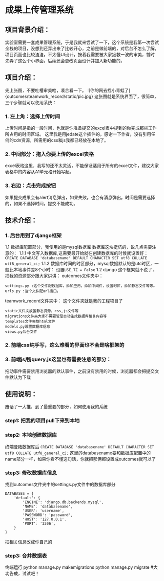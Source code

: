 # 成果上传管理系统

## 项目背景介绍：

实验室需要一套成果管理系统，于是我就来尝试了一下，这个系统是我第一次尝试全栈的项目，没想到还弄出来了比较开心，之前是做前端的，对后台不怎么了解，项目页面也比较渣渣，不太懂UI设计，按着我需要被大家拯救一波的审美，暂时先弄了这么个小界面，后续还会更改页面设计并加入新功能的。

## 项目介绍：

先上张图，不要吐槽审美哈，凑合看一下。
![你的网去找小青蛙了]{outcomes/teamwork_record/static/pic.jpg}
这张图就是系统界面了，很简单，三个步骤就可以使用系统：

### 1. 左上角：选择上传时间

上传时间是指的一段时间，也就是你准备提交的excel表中提到的你完成那些工作所占用的时间区域。
这里我是用jedate这个插件的，感谢一下作者，没有引用任何的cdn资源，所需用的css和js我都已经放在本地了。

### 2. 中间部分：拖入你要上传的excel表格
excel表格这里，我写的还不太灵活，不能保证适用于所有的excel文件，建议大家表格中的内容从A1单元格开始写起。

### 3. 右边：点击完成按钮
如果提交成果会有alert消息弹出，如果失败，也会有消息弹出。时间是需要选择的，如果不选择时间，提交不能成功。

## 技术介绍：

### 1. 后台用到了django框架
1.1 数据库配置部分，我使用的是mysql数据库
数据库这块挺坑的，说几点需要注意的：
1.1.1 中文写入数据库,这需要最开始就在创建数据库的时候就设置好：
`CREATE DATABASE 'databasename' DEFAULT CHARACTER SET utf8 COLLATE utf8_general_ci;`
1.1.2 数据库时间的时区部分，mysql数据默认的是utc时区，一般比本地事件差8个小时：
设置`USE_TZ = False`
1.2 django 这个框架就不说了，把我的资源部分跟大家讲讲：
outcomes文件夹中：
```
settings.py :这个文件配数据库，添加应用，添加中间件，设置时区，添加静态文件等等。
urls.py :这个文件配url接口。
```
teamwork_record文件夹中：
这个文件夹就是我的工程项目了
```
static文件夹放置静态资源，css,js文件等
migrations文件夹大家不需要管是自动生成数据库相关内容等
templates文件夹放html文件
models.py设置数据库信息
views.py后台文件   
```
### 2. 前端css纯手写，这么难看的界面也不会是啥框架的
### 3. 前端js用jquery,js这里也有需要注意的部分：
拖动事件需要禁用浏览器的默认事件，之前没有禁用的时候，浏览器都会把提交文件默认为下载
## 使用说明：

废话了一大推，到了最重要的部分，如何使用我的系统
### step1: 把我的项目pull下来到本地
### step2: 本地创建数据库
终端登陆数据库后
`CREATE DATABASE 'databasename' DEFAULT CHARACTER SET utf8 COLLATE utf8_general_ci;`
这里的databasename要和数据库配置中的name部分一样，如果你看不懂这句话，你就把那俩都设置成outcomes就可以了
### step3: 修改数据库信息
找到outcomes文件夹中的settings.py文件中的数据库部分
```
DATABASES = {
    'default': {
        'ENGINE': 'django.db.backends.mysql',
        'NAME': 'databasename',
        'USER': 'username',
        'PASSWORD': 'password',
        'HOST': '127.0.0.1',
        'PORT': '3306',
    }
}
```
把相关信息改成你自己的
### step3: 合并数据表
终端运行
python manage.py makemigrations
python manage.py migrate
#大功告成，试试吧！


